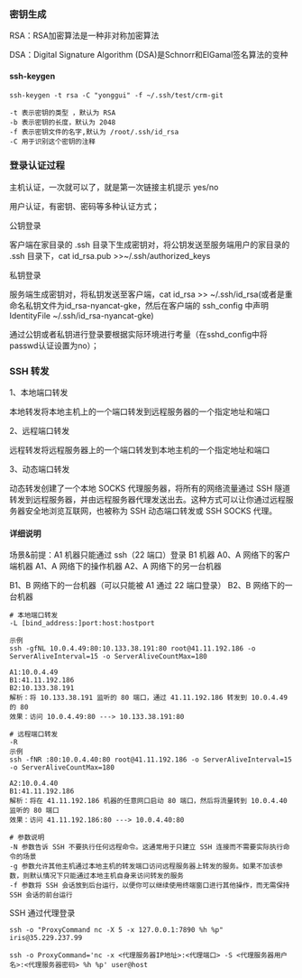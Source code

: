 ### 密钥生成

RSA：RSA加密算法是一种非对称加密算法

DSA：Digital Signature Algorithm (DSA)是Schnorr和ElGamal签名算法的变种

#### ssh-keygen

```
ssh-keygen -t rsa -C "yonggui" -f ~/.ssh/test/crm-git
 
-t 表示密钥的类型 ，默认为 RSA
-b 表示密钥的长度，默认为 2048
-f 表示密钥文件的名字,默认为 /root/.ssh/id_rsa
-C 用于识别这个密钥的注释 
```



### 登录认证过程

主机认证，一次就可以了，就是第一次链接主机提示 yes/no

用户认证，有密钥、密码等多种认证方式；

公钥登录

客户端在家目录的 .ssh 目录下生成密钥对，将公钥发送至服务端用户的家目录的 .ssh 目录下，cat id_rsa.pub >>~/.ssh/authorized_keys

私钥登录

服务端生成密钥对，将私钥发送至客户端，cat id_rsa >> ~/.ssh/id_rsa(或者是重命名私钥文件为id_rsa-nyancat-gke，然后在客户端的 ssh_config 中声明 IdentityFile ~/.ssh/id_rsa-nyancat-gke)

通过公钥或者私钥进行登录要根据实际环境进行考量（在sshd_config中将passwd认证设置为no）；







### SSH 转发

1、本地端口转发

本地转发将本地主机上的一个端口转发到远程服务器的一个指定地址和端口

2、远程端口转发

远程转发将远程服务器上的一个端口转发到本地主机的一个指定地址和端口

3、动态端口转发

动态转发创建了一个本地 SOCKS 代理服务器，将所有的网络流量通过 SSH 隧道转发到远程服务器，并由远程服务器代理发送出去。这种方式可以让你通过远程服务器安全地浏览互联网，也被称为 SSH 动态端口转发或 SSH SOCKS 代理。

#### 详细说明

场景&前提：A1 机器只能通过 ssh（22 端口）登录 B1 机器
A0、A 网络下的客户端机器
A1、A 网络下的操作机器
A2、A 网络下的另一台机器

B1、B 网络下的一台机器（可以只能被 A1 通过 22 端口登录）
B2、B 网络下的一台机器

```
# 本地端口转发
-L [bind_address:]port:host:hostport

示例
ssh -gfNL 10.0.4.49:80:10.133.38.191:80 root@41.11.192.186 -o ServerAliveInterval=15 -o ServerAliveCountMax=180

A1:10.0.4.49
B1:41.11.192.186
B2:10.133.38.191
解析：将 10.133.38.191 监听的 80 端口，通过 41.11.192.186 转发到 10.0.4.49 的 80
效果：访问 10.0.4.49:80 ---> 10.133.38.191:80

# 远程端口转发
-R
示例
ssh -fNR :80:10.0.4.40:80 root@41.11.192.186 -o ServerAliveInterval=15 -o ServerAliveCountMax=180

A2:10.0.4.40
B1:41.11.192.186
解析：将在 41.11.192.186 机器的任意网口启动 80 端口，然后将流量转到 10.0.4.40 监听的 80 端口
效果：访问 41.11.192.186:80 ---> 10.0.4.40:80

# 参数说明
-N 参数告诉 SSH 不要执行任何远程命令。这通常用于只建立 SSH 连接而不需要实际执行命令的场景
-g 参数允许其他主机通过本地主机的转发端口访问远程服务器上转发的服务。如果不加该参数，则默认情况下只能通过本地主机自身来访问转发的服务
-f 参数将 SSH 会话放到后台运行，以便你可以继续使用终端窗口进行其他操作，而无需保持 SSH 会话的前台运行
```







SSH 通过代理登录

```
ssh -o "ProxyCommand nc -X 5 -x 127.0.0.1:7890 %h %p" iris@35.229.237.99

ssh -o ProxyCommand='nc -x <代理服务器IP地址>:<代理端口> -S <代理服务器用户名>:<代理服务器密码> %h %p' user@host
```

